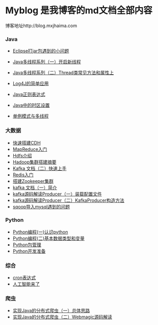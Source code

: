 # Myblog 是我博客的md文档全部内容
博客地址http://blog.mxjhaima.com

### Java
- [Eclipse打jar包遇到的小问题](https://github.com/reflyhight/myBlog/blob/master/java/Eclipse%E6%89%93jar%E5%8C%85%E9%81%87%E5%88%B0%E7%9A%84%E5%B0%8F%E9%97%AE%E9%A2%98.md)

- [Java多线程系列（一）开启新线程](https://github.com/reflyhight/myBlog/blob/master/java/Java%E5%A4%9A%E7%BA%BF%E7%A8%8B%E7%B3%BB%E5%88%97%EF%BC%88%E4%B8%80%EF%BC%89%E5%BC%80%E5%90%AF%E6%96%B0%E7%BA%BF%E7%A8%8B.md)

- [Java多线程系列（二）Thread类常见方法和属性上](https://github.com/reflyhight/myBlog/blob/master/java/Java%E5%A4%9A%E7%BA%BF%E7%A8%8B%E7%B3%BB%E5%88%97%EF%BC%88%E4%BA%8C%EF%BC%89Thread%E7%B1%BB%E5%B8%B8%E8%A7%81%E6%96%B9%E6%B3%95%E5%92%8C%E5%B1%9E%E6%80%A7%E4%B8%8A.md)
- [Log4J的简单应用](https://github.com/reflyhight/myBlog/blob/master/java/Log4J.md)
- [Java正则表达式](https://github.com/reflyhight/myBlog/blob/master/java/java.regex.md)
- [Java中的时区设置](https://github.com/reflyhight/myBlog/blob/master/java/java%E4%B8%AD%E7%9A%84%E6%97%B6%E5%8C%BA%E8%AE%BE%E7%BD%AE.md)

- [单例模式与多线程](https://github.com/reflyhight/myBlog/blob/master/java/%E5%8D%95%E4%BE%8B%E6%A8%A1%E5%BC%8F%E4%B8%8E%E5%A4%9A%E7%BA%BF%E7%A8%8B.md)

### 大数据
- [快速搭建CDH](https://github.com/reflyhight/myBlog/blob/master/%E5%A4%A7%E6%95%B0%E6%8D%AE/CDH.installer.md)
- [MapReduce入门](https://github.com/reflyhight/myBlog/blob/master/%E5%A4%A7%E6%95%B0%E6%8D%AE/Hadoop.MapReduce.md)
- [Hdfs介绍](https://github.com/reflyhight/myBlog/blob/master/%E5%A4%A7%E6%95%B0%E6%8D%AE/Hadoop.hdfs.md)
- [Hadoop集群搭建摘要](https://github.com/reflyhight/myBlog/blob/master/%E5%A4%A7%E6%95%B0%E6%8D%AE/Hadoop%E9%9B%86%E7%BE%A4%E6%90%AD%E5%BB%BA%E6%91%98%E8%A6%81.md)
- [Kafka 文档（二）快速上手](https://github.com/reflyhight/myBlog/blob/master/%E5%A4%A7%E6%95%B0%E6%8D%AE/Kafka%20%E6%96%87%E6%A1%A3%EF%BC%88%E4%BA%8C%EF%BC%89%E5%BF%AB%E9%80%9F%E4%B8%8A%E6%89%8B.md)
- [Redis入门](https://github.com/reflyhight/myBlog/blob/master/%E5%A4%A7%E6%95%B0%E6%8D%AE/Redis.brief.md)
- [搭建Zookeeper集群](https://github.com/reflyhight/myBlog/blob/master/%E5%A4%A7%E6%95%B0%E6%8D%AE/Zookeeper.install.distributed.md)
- [kafka 文档（一）简介](https://github.com/reflyhight/myBlog/blob/master/%E5%A4%A7%E6%95%B0%E6%8D%AE/kafka%20%E6%96%87%E6%A1%A3%EF%BC%88%E4%B8%80%EF%BC%89%E7%AE%80%E4%BB%8B.md)
- [kafka源码解读Producer（一）装载配置文件](https://github.com/reflyhight/myBlog/blob/master/%E5%A4%A7%E6%95%B0%E6%8D%AE/kafka%E6%BA%90%E7%A0%81%E8%A7%A3%E8%AF%BBProducer%EF%BC%88%E4%B8%80%EF%BC%89%E8%A3%85%E8%BD%BD%E9%85%8D%E7%BD%AE%E6%96%87%E4%BB%B6.md)
- [kafka源码解读Producer（二）KafkaProducer构造方法](https://github.com/reflyhight/myBlog/blob/master/%E5%A4%A7%E6%95%B0%E6%8D%AE/kafka%E6%BA%90%E7%A0%81%E8%A7%A3%E8%AF%BBProducer%EF%BC%88%E4%BA%8C%EF%BC%89KafkaProducer%E6%9E%84%E9%80%A0%E6%96%B9%E6%B3%95.md)
- [sqoop导入mysql遇到的问题](https://github.com/reflyhight/myBlog/blob/master/%E5%A4%A7%E6%95%B0%E6%8D%AE/sqoop%E5%AF%BC%E5%85%A5mysql%E9%81%87%E5%88%B0%E7%9A%84%E9%97%AE%E9%A2%98.md)

### Python
- [Python编程(一)认识python](https://github.com/reflyhight/myBlog/blob/master/python/Python%E7%BC%96%E7%A8%8B(%E4%B8%80)%E8%AE%A4%E8%AF%86python.md)
- [Python编程(二)基本数据类型和变量](https://github.com/reflyhight/myBlog/blob/master/python/Python%E7%BC%96%E7%A8%8B(%E4%BA%8C)%E5%9F%BA%E6%9C%AC%E6%95%B0%E6%8D%AE%E7%B1%BB%E5%9E%8B%E5%92%8C%E5%8F%98%E9%87%8F.md)
- [Python包管理](https://github.com/reflyhight/myBlog/blob/master/python/Python%E5%8C%85%E7%AE%A1%E7%90%86.md)
- [Python开发准备](https://github.com/reflyhight/myBlog/blob/master/python/Python%E5%BC%80%E5%8F%91%E5%87%86%E5%A4%87.md)

### 综合
- [cron表达式](https://github.com/reflyhight/myBlog/blob/master/%E7%BB%BC%E5%90%88/cron%E8%A1%A8%E8%BE%BE%E5%BC%8F.md)
- [人工智能来了](https://github.com/reflyhight/myBlog/blob/master/%E7%BB%BC%E5%90%88/%E4%BA%BA%E5%B7%A5%E6%99%BA%E8%83%BD%E6%9D%A5%E4%BA%86.md)

### 爬虫
- [实现Java的分布式爬虫（一）总体思路](https://github.com/reflyhight/myBlog/blob/master/%E7%88%AC%E8%99%AB/%E5%AE%9E%E7%8E%B0Java%E7%9A%84%E5%88%86%E5%B8%83%E5%BC%8F%E7%88%AC%E8%99%AB%EF%BC%88%E4%B8%80%EF%BC%89%E6%80%BB%E4%BD%93%E6%80%9D%E8%B7%AF.md)
- [实现Java的分布式爬虫（二）Webmagic源码解读](https://github.com/reflyhight/myBlog/blob/master/%E7%88%AC%E8%99%AB/%E5%AE%9E%E7%8E%B0Java%E7%9A%84%E5%88%86%E5%B8%83%E5%BC%8F%E7%88%AC%E8%99%AB%EF%BC%88%E4%BA%8C%EF%BC%89Webmagic%E6%BA%90%E7%A0%81%E8%A7%A3%E8%AF%BB.md)
























